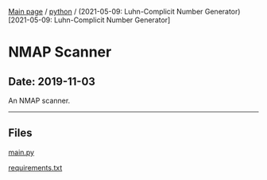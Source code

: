 [Main page](/) / [python](/python) / (2021-05-09: Luhn-Complicit Number Generator)[2021-05-09: Luhn-Complicit Number Generator]

# NMAP Scanner

## Date: 2019-11-03

An NMAP scanner.

-----

## Files

[main.py](main.py)

[requirements.txt](requirements.txt)